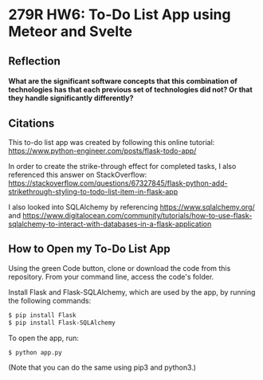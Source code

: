 # 279R HW6: To-Do List App using Meteor and Svelte

## Reflection

#### What are the significant software concepts that this combination of technologies has that each previous set of technologies did not? Or that they handle significantly differently?



## Citations

This to-do list app was created by following this online tutorial: https://www.python-engineer.com/posts/flask-todo-app/

In order to create the strike-through effect for completed tasks, I also referenced this answer on StackOverflow: https://stackoverflow.com/questions/67327845/flask-python-add-strikethrough-styling-to-todo-list-item-in-flask-app

I also looked into SQLAlchemy by referencing https://www.sqlalchemy.org/ and https://www.digitalocean.com/community/tutorials/how-to-use-flask-sqlalchemy-to-interact-with-databases-in-a-flask-application


## How to Open my To-Do List App

Using the green Code button, clone or download the code from this repository. From your command line, access the code's folder.

Install Flask and Flask-SQLAlchemy, which are used by the app, by running the following commands:

```bash
$ pip install Flask
$ pip install Flask-SQLAlchemy
```

To open the app, run:

```bash
$ python app.py
```

(Note that you can do the same using pip3 and python3.)
